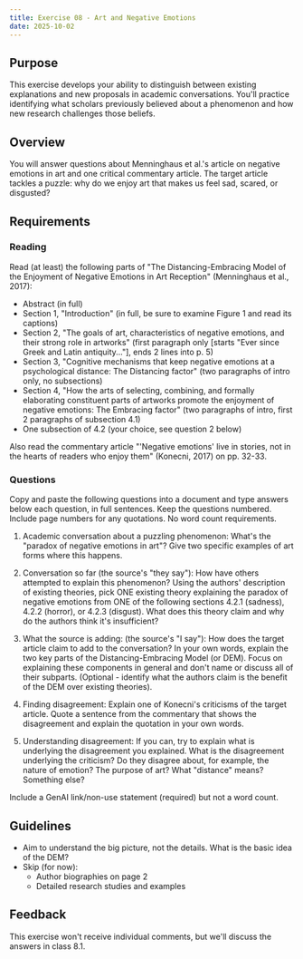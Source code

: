 ```yaml
---
title: Exercise 08 - Art and Negative Emotions
date: 2025-10-02
---
```


## Purpose

This exercise develops your ability to distinguish between existing explanations and new proposals in academic conversations. You'll practice identifying what scholars previously believed about a phenomenon and how new research challenges those beliefs.

## Overview

You will answer questions about Menninghaus et al.'s article on negative emotions in art and one critical commentary article. The target article tackles a puzzle: why do we enjoy art that makes us feel sad, scared, or disgusted?

## Requirements

### Reading

Read (at least) the following parts of "The Distancing-Embracing Model of the Enjoyment of Negative Emotions in Art Reception" (Menninghaus et al., 2017):

- Abstract (in full)
- Section 1, "Introduction" (in full, be sure to examine  Figure 1 and read its captions)
- Section 2, "The goals of art, characteristics of negative emotions, and their strong role in artworks" (first paragraph only [starts "Ever since Greek and Latin antiquity..."], ends 2 lines into p. 5)
- Section 3, "Cognitive mechanisms that keep negative emotions at a psychological distance: The Distancing factor" (two paragraphs of intro only, no subsections)
- Section 4, "How the arts of selecting, combining, and formally elaborating constituent parts of artworks promote the enjoyment of negative emotions: The Embracing factor"  (two paragraphs of intro, first 2 paragraphs of subsection 4.1)
- One subsection of 4.2 (your choice, see question 2 below)

Also read the commentary article "'Negative emotions' live in stories, not in the hearts of readers who enjoy them" (Konecni, 2017) on pp. 32-33.

### Questions

Copy and paste the following questions into a document and type answers below each question, in full sentences. Keep the questions numbered. Include page numbers for any quotations. No word count requirements.

1. Academic conversation about a puzzling phenomenon: What's the "paradox of negative emotions in art"? Give two specific examples of art forms where this happens.

2. Conversation so far (the source's "they say"): How have others attempted to explain this phenomenon? Using the authors' description of existing theories, pick ONE existing theory explaining the paradox of negative emotions from ONE of the following sections 4.2.1 (sadness), 4.2.2 (horror), or 4.2.3 (disgust). What does this theory claim and why do the authors think it's insufficient?

3. What the source is adding: (the source's "I say"): How does the target article claim to add to the conversation? In your own words, explain the two key parts of the Distancing-Embracing Model (or DEM). Focus on explaining these components in general and don't name or discuss all of their subparts. (Optional - identify what the authors claim is the benefit of the DEM over existing theories).

4. Finding disagreement: Explain one of Konecni's criticisms of the target article. Quote a sentence from the commentary that shows the disagreement and explain the quotation in your own words.

5. Understanding disagreement: If you can, try to explain what is underlying the disagreement you explained. What is the disagreement underlying the criticism? Do they disagree about, for example, the nature of emotion? The purpose of art? What "distance" means? Something else?

Include a GenAI link/non-use statement (required) but not a word count.

## Guidelines

- Aim to understand the big picture, not the details. What is the basic idea of the DEM?
- Skip (for now):
    - Author biographies on page 2
    - Detailed research studies and examples

## Feedback

This exercise won't receive individual comments, but we'll discuss the answers in class 8.1.
